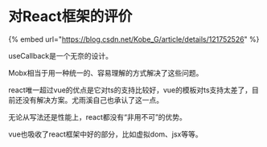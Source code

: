# 对React框架的评价

{% embed url="https://blog.csdn.net/Kobe_G/article/details/121752526" %}

useCallback是一个无奈的设计。

Mobx相当于用一种统一的、容易理解的方式解决了这些问题。

react唯一超过vue的优点是它对ts的支持比较好，vue的模板对ts支持太差了，目前还没有解决方案。尤雨溪自己也承认了这一点。

无论从写法还是性能上，react都没有“非用不可”的优势。

vue也吸收了react框架中好的部分，比如虚拟dom、jsx等等。
